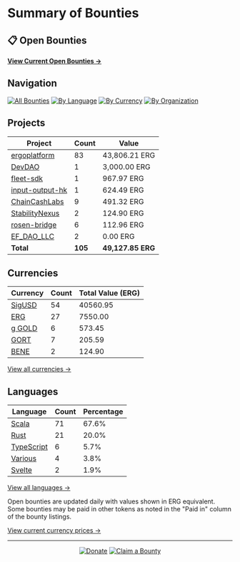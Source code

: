 <!-- GENERATED FILE - DO NOT EDIT DIRECTLY -->
<!-- Generated on: 2025-03-18 12:23:11 -->

# Summary of Bounties

## 📋 Open Bounties

**[View Current Open Bounties →](/data/all.md)**

## Navigation

[![All Bounties](https://img.shields.io/badge/All%20Bounties-105-blue)](/data/all.md) [![By Language](https://img.shields.io/badge/By%20Language-6-green)](/data/summary.md#languages) [![By Currency](https://img.shields.io/badge/By%20Currency-6-yellow)](/data/summary.md#currencies) [![By Organization](https://img.shields.io/badge/By%20Organization-8-orange)](/data/summary.md#projects)

## Projects

| Project | Count | Value |
|----------|-------|-------|
| [ergoplatform](/data/by_org/ergoplatform.md) | 83 | 43,806.21 ERG |
| [DevDAO](/data/by_org/devdao.md) | 1 | 3,000.00 ERG |
| [fleet-sdk](/data/by_org/fleet-sdk.md) | 1 | 967.97 ERG |
| [input-output-hk](/data/by_org/input-output-hk.md) | 1 | 624.49 ERG |
| [ChainCashLabs](/data/by_org/chaincashlabs.md) | 9 | 491.32 ERG |
| [StabilityNexus](/data/by_org/stabilitynexus.md) | 2 | 124.90 ERG |
| [rosen-bridge](/data/by_org/rosen-bridge.md) | 6 | 112.96 ERG |
| [EF_DAO_LLC](/data/by_org/ef_dao_llc.md) | 2 | 0.00 ERG |
| **Total** | **105** | **49,127.85 ERG** |

## Currencies

| Currency | Count | Total Value (ERG) |
|----------|-------|------------------|
| [SigUSD](/data/by_currency/sigusd.md) | 54 | 40560.95 |
| [ERG](/data/by_currency/erg.md) | 27 | 7550.00 |
| [g GOLD](/data/by_currency/gold.md) | 6 | 573.45 |
| [GORT](/data/by_currency/gort.md) | 7 | 205.59 |
| [BENE](/data/by_currency/bene.md) | 2 | 124.90 |

[View all currencies →](/data/by_currency/)

## Languages

| Language | Count | Percentage |
|----------|-------|------------|
| [Scala](/data/by_language/scala.md) | 71 | 67.6% |
| [Rust](/data/by_language/rust.md) | 21 | 20.0% |
| [TypeScript](/data/by_language/typescript.md) | 6 | 5.7% |
| [Various](/data/by_language/various.md) | 4 | 3.8% |
| [Svelte](/data/by_language/svelte.md) | 2 | 1.9% |

[View all languages →](/data/by_language/)

Open bounties are updated daily with values shown in ERG equivalent. Some bounties may be paid in other tokens as noted in the "Paid in" column of the bounty listings.

[View current currency prices →](/data/currency_prices.md)


---

<div align="center">
  <p>
    <a href="../docs/donate.md"><img src="https://img.shields.io/badge/❤️%20Donate-F44336" alt="Donate"></a>
    <a href="../docs/bounty-submission-guide.md#reserving-a-bounty"><img src="https://img.shields.io/badge/🔒%20Claim-4CAF50" alt="Claim a Bounty"></a>
  </p>
</div>


<!-- END OF GENERATED CONTENT -->
